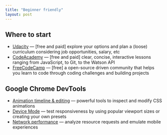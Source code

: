 ```yaml
---
title: "Beginner friendly"
layout: post
---
```


## Where to start
- [Udacity](https://www.udacity.com) — [free and paid] explore your options and plan a (loose) curriculum considering job opportunities, salary, etc
- [CodeAcademy](https://www.codecademy.com) — [free and paid] clear, concise, interactive lessons ranging from JavaScript, to Git, to the Watson API
- [FreeCodeCamp](https://www.freecodecamp.org/) — [free] a open-source driven community that helps you learn to code through coding challenges and building projects

## Google Chrome DevTools
- [Animation timeline & editing](https://developers.google.com/web/tools/chrome-devtools/inspect-styles/animations) —  powerful tools to inspect and modify CSS animations
- [Device Mode](https://developers.google.com/web/tools/chrome-devtools/device-mode/emulate-mobile-viewports) — test responsiveness by using popular viewport sizes or creating your own presets
- [Network performance](https://developers.google.com/web/tools/chrome-devtools/network-performance/) — analyze resource requests and emulate mobile experiences
